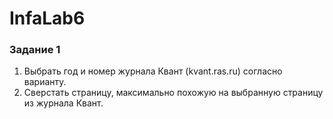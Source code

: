 # InfaLab6
### Задание 1
1. Выбрать год и номер журнала Квант (kvant.ras.ru) согласно варианту.
2. Сверстать страницу, максимально похожую на выбранную страницу из журнала Квант.
